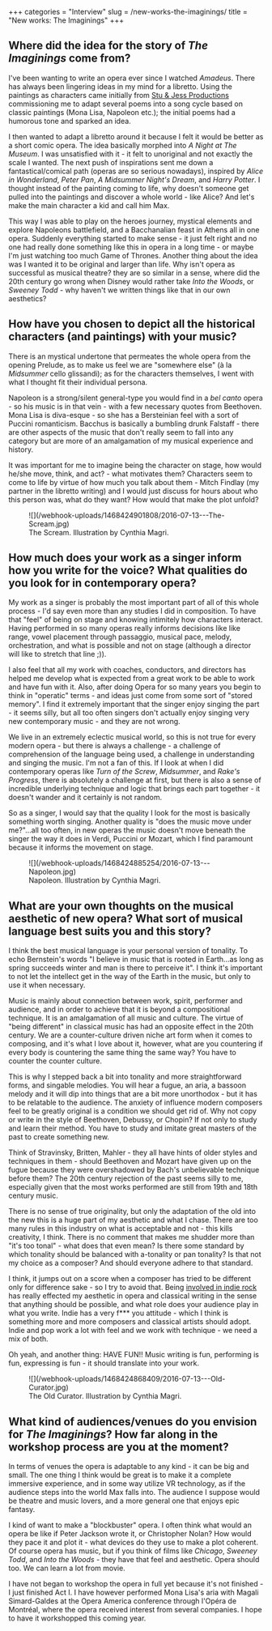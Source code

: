 +++
categories = "Interview"
slug = /new-works-the-imaginings/
title = "New works: The Imaginings"
+++

## Where did the idea for the story of *The Imaginings* come from?

I've been wanting to write an opera ever since I watched *Amadeus*. There has always been lingering ideas in my mind for a libretto. Using the paintings as characters came initially from [Stu & Jess Productions](/scene/companies/stujess-productions/) commissioning me to adapt several poems into a song cycle based on classic paintings (Mona Lisa, Napoleon etc.); the initial poems had a humorous tone and sparked an idea. 

I then wanted to adapt a libretto around it because I felt it would be better as a short comic opera. The idea basically morphed into *A Night at The Museum*. I was unsatisfied with it - it felt to unoriginal and not exactly the scale I wanted. The next push of inspirations sent me down a fantastical/comical path (operas are so serious nowadays), inspired by *Alice in Wonderland*, *Peter Pan*, *A Midsummer Night's Dream*, and *Harry Potter*. I thought instead of the painting coming to life, why doesn't someone get pulled into the paintings and discover a whole world - like Alice? And let's make the main character a kid and call him Max. 

This way I was able to play on the heroes journey, mystical elements and explore Napoleons battlefield, and a Bacchanalian feast in Athens all in one opera. Suddenly everything started to make sense - it just felt right and no one had really done something like this in opera in a long time  - or maybe I'm just watching too much Game of Thrones. Another thing about the idea was I wanted it to be original and larger than life. Why isn't opera as successful as musical theatre? they are so similar in a sense, where did the 20th century go wrong when Disney would rather take *Into the Woods*, or *Sweeney Todd* - why haven't we written things like that in our own aesthetics? 

## How have you chosen to depict all the historical characters (and paintings) with your music?

There is an mystical undertone that permeates the whole opera from the opening Prelude, as to make us feel we are "somewhere else" (à la *Midsummer* cello glissandi); as for the characters themselves, I went with what I thought fit their individual persona. 

Napoleon is a strong/silent general-type you would find in a *bel canto* opera - so his music is in that vein - with a few necessary quotes from Beethoven. Mona Lisa is diva-esque - so she has a Bersteinian feel with a sort of Puccini romanticism. Bacchus is basically a bumbling drunk Falstaff - there are other aspects of the music that don't really seem to fall into any category but are more of an amalgamation of my musical experience and history. 

It was important for me to imagine being the character on stage, how would he/she move, think, and act? - what motivates them? Characters seem to come to life by virtue of how much you talk about them - Mitch Findlay (my partner in the libretto writing) and I would just discuss for hours about who this person was, what do they want? How would that make the plot unfold?

<figure data-type="image">
![](/webhook-uploads/1468424901808/2016-07-13---The-Scream.jpg)
<figcaption>The Scream. Illustration by Cynthia Magri.</figcaption>
</figure>

## How much does your work as a singer inform how you write for the voice? What qualities do you look for in contemporary opera?

My work as a singer is probably the most important part of all of this whole process - I'd say even more than any studies I did in composition. To have that "feel" of being on stage and knowing intimitely how characters interact. Having performed in so many operas really informs decisions like like range, vowel placement through passaggio, musical pace, melody, orchestration, and what is possible and not on stage (although a director will like to stretch that line ;)).

I also feel that all my work with coaches, conductors, and directors has helped me develop what is expected from a great work to be able to work and have fun with it. Also, after doing Opera for so many years you begin to think in "operatic" terms - and ideas just come from some sort of "stored memory". I find it extremely important that the singer enjoy singing the part - it seems silly, but all too often singers don't actually enjoy singing very new contemporary music - and they are not wrong. 

We live in an extremely eclectic musical world, so this is not true for every modern opera - but there is always a challenge - a challenge of comprehension of the language being used, a challenge in understanding and singing the music. I'm not a fan of this. If I look at when I did contemporary operas like *Turn of the Screw*, *Midsummer*, and *Rake's Progress*, there is absolutely a challenge at first, but there is also a sense of incredible underlying technique and logic that brings each part together - it doesn't wander and it certainly is not random. 

So as a singer, I would say that the quality I look for the most is basically something worth singing. Another quality is "does the music move under me?"...all too often, in new operas the music doesn't move beneath the singer the way it does in Verdi, Puccini or Mozart, which I find paramount because it informs the movement on stage.  

<figure data-type="image">
![](/webhook-uploads/1468424885254/2016-07-13---Napoleon.jpg)
<figcaption>Napoleon. Illustration by Cynthia Magri.</figcaption>
</figure>

## What are your own thoughts on the musical aesthetic of new opera? What sort of musical language best suits you and this story?

I think the best musical language is your personal version of tonality. To echo Bernstein's words "I believe in music that is rooted in Earth...as long as spring succeeds winter and man is there to perceive it". I think it's important to not let the intellect get in the way of the Earth in the music, but only to use it when necessary. 

Music is mainly about connection between work, spirit, performer and audience, and in order to achieve that it is beyond a compositional technique. It is an amalgamation of all music and culture. The virtue of "being different" in classical music has had an opposite effect in the 20th century. We are a counter-culture driven niche art form when it comes to composing, and it's what I love about it, however, what are you countering if every body is countering the same thing the same way? You have to counter the counter culture. 

This is why I stepped back a bit into tonality and more straightforward forms, and singable melodies. You will hear a fugue, an aria, a bassoon melody and it will dip into things that are a bit more unorthodox - but it has to be relatable to the audience. The anxiety of influence modern composers feel to be greatly original is a condition we should get rid of. Why not copy or write in the style of Beethoven, Debussy, or Chopin? If not only to study and learn their method. You have to study and imitate great masters of the past to create something new. 

Think of Stravinsky, Britten, Mahler - they all have hints of older styles and techniques in them - should Beethoven and Mozart have given up on the fugue because they were overshadowed by Bach's unbelievable technique before them? The 20th century rejection of the past seems silly to me, especially given that the most works performed are still from 19th and 18th century music.

There is no sense of true originality, but only the adaptation of the old into the new this is a huge part of my aesthetic and what I chase. There are too many rules in this industry on what is acceptable and not - this kills creativity, I think. There is no comment that makes me shudder more than "it's too tonal" - what does that even mean? Is there some standard by which tonality should be balanced with a-tonality or pan tonality? Is that not my choice as a composer? And should everyone adhere to that standard. 

I think, it jumps out on a score when a composer has tried to be different only for difference sake - so I try to avoid that. Being [involved in indie rock](https://videoman.bandcamp.com/) has really effected my aesthetic in opera and classical writing in the sense that anything should be possible, and what role does your audience play in what you write. Indie has a very f\*\*\* you attitude - which I think is something more and more composers and classical artists should adopt. Indie and pop work a lot with feel and we work with technique - we need a mix of both. 

Oh yeah, and another thing: HAVE FUN!! Music writing is fun, performing is fun, expressing is fun - it should translate into your work. 

<figure data-type="image">
![](/webhook-uploads/1468424868409/2016-07-13---Old-Curator.jpg)
<figcaption>The Old Curator. Illustration by Cynthia Magri.</figcaption>
</figure>

## What kind of audiences/venues do you envision for *The Imaginings*? How far along in the workshop process are you at the moment?

In terms of venues the opera is adaptable to any kind - it can be big and small. The one thing I think would be great is to make it a complete immersive experience, and in some way utilize VR technology, as if the audience steps into the world Max falls into. The audience I suppose would be theatre and music lovers, and a more general one that enjoys epic fantasy. 

I kind of want to make a "blockbuster" opera. I often think what would an opera be like if Peter Jackson wrote it, or Christopher Nolan? How would they pace it and plot it - what devices do they use to make a plot coherent. Of course opera has music, but if you think of films like *Chicago*, *Sweeney Todd*, and *Into the Woods* - they have that feel and aesthetic. Opera should too. We can learn a lot from movie. 

I have not began to workshop the opera in full yet because it's not finished - I just finished Act I. I have however performed Mona Lisa's aria with Magali Simard-Galdes at the Opera America conference through l'Opéra de Montréal, where the opera received interest from several companies. I hope to have it workshopped this coming year. 
